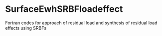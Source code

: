 # SurfaceEwhSRBFloadeffect
Fortran codes for approach of residual load and synthesis of residual load effects using SRBFs
